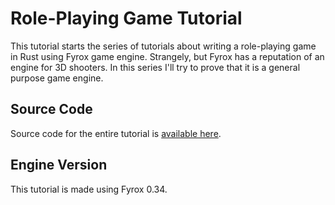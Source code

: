 # Role-Playing Game Tutorial

This tutorial starts the series of tutorials about writing a role-playing game in Rust using Fyrox game engine. Strangely,
but Fyrox has a reputation of an engine for 3D shooters. In this series I'll try to prove that it is a general purpose
game engine.

## Source Code

Source code for the entire tutorial is [available here](https://github.com/fyrox-book/fyrox-book.github.io/tree/main/src/code/tutorials/rpg).

## Engine Version

This tutorial is made using Fyrox 0.34.